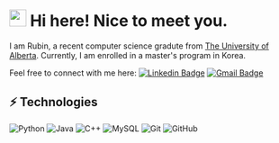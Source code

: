<h1><img src="https://emojis.slackmojis.com/emojis/images/1531849430/4246/blob-sunglasses.gif?1531849430" width="30"/> Hi here! Nice to meet you.</h1>

<!--
**ruby199/ruby199** is a ✨ _special_ ✨ repository because its `README.md` (this file) appears on your GitHub profile.

Here are some ideas to get you started:

- 🔭 I’m currently working on ...
- 🌱 I’m currently learning ...
- 👯 I’m looking to collaborate on ...
- 🤔 I’m looking for help with ...
- 💬 Ask me about ...
- 📫 How to reach me: ...
- 😄 Pronouns: ...
- ⚡ Fun fact: ...
-->

I am Rubin, a recent computer science gradute from [The University of Alberta](https://www.ualberta.ca/). Currently, I am enrolled in a master's program in Korea.

Feel free to connect with me here:
[![Linkedin Badge](https://img.shields.io/badge/-rubinwon-blue?style=flat-square&logo=Linkedin&logoColor=white&link=https://www.linkedin.com/in/ru-bin-won-904a58226/)](https://www.linkedin.com/in/ru-bin-won-904a58226/)
[![Gmail Badge](https://img.shields.io/badge/-rubrub3210@gmail.com-c14438?style=flat-square&logo=Gmail&logoColor=white&link=mailto:rubrub3210@gmail.com)](mailto:rubrub3210@gmail.com)

## ⚡ Technologies

![Python](https://img.shields.io/badge/-Python-black?style=flat-square&logo=Python)
![Java](https://img.shields.io/badge/-java-E34A86?style=flat-square&logo=java)
![C++](https://img.shields.io/badge/-C++-00599C?style=flat-square&logo=c)
![MySQL](https://img.shields.io/badge/-MySQL-black?style=flat-square&logo=mysql)
![Git](https://img.shields.io/badge/-Git-black?style=flat-square&logo=git)
![GitHub](https://img.shields.io/badge/-GitHub-181717?style=flat-square&logo=github)
